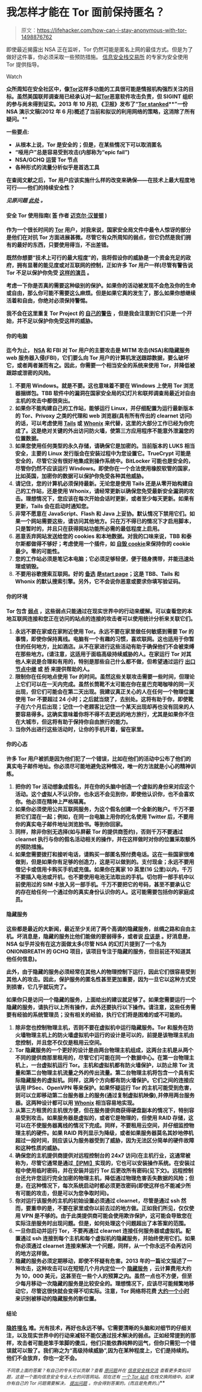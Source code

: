 # 我怎样才能在 Tor 面前保持匿名？

> 原文：<https://lifehacker.com/how-can-i-stay-anonymous-with-tor-1498876762>

即使最近揭露出 NSA 正在监听，Tor 仍然可能是匿名上网的最佳方式。但是为了做好这件事，你必须采取一些预防措施。 [信息安全栈交易所](http://security.stackexchange.com/?utm_source=lifehacker&utm_medium=syndication&utm_campaign=crowdhacker&utm_content=security-100) 的专家为安全使用 Tor 提供指导。

Watch

**众所周知**[](http://security.stackexchange.com/questions/37430/is-the-fact-that-tors-development-is-largely-government-funded-cause-for-concer?utm_source=lifehacker&utm_medium=syndication&utm_campaign=crowdhacker&utm_content=security-100)****在安全社区中，像**[**Tor**](https://www.torproject.org/)**这样多功能的工具很可能是情报机构强烈关注的目标。虽然美国联邦调查局已经承认对一起**[**Tor**](https://lifehacker.com/how-can-i-prevent-my-isp-from-tracking-my-every-move-5923017)**恶意软件攻击负责，但 SIGINT 组织的参与尚未得到证实。2013 年 10 月初,《卫报》发布了“**[**Tor stanked**](http://www.theguardian.com/world/interactive/2013/oct/04/tor-stinks-nsa-presentation-document)**”一份 NSA 演示文稿(2012 年 6 月)概述了当前和拟议的利用网络的策略，这消除了所有疑问。****

****一些要点:****

*   **从根本上说，Tor 是安全的；但是，在某些情况下可以取消匿名**
*   ****“哑用户”总是容易受到攻击(内部称为“epic fail”)****
*   ****NSA/GCHQ 运营 Tor 节点****
*   ****各种形式的流量分析似乎是首选工具****

**在查阅文献之后，Tor 用户应该实施什么样的改变来确保——在技术上最大程度地可行——他们的持续安全性？**

***见原问题* [*此处*](http://security.stackexchange.com/q/43369/21882?utm_source=lifehacker&utm_medium=syndication&utm_campaign=crowdhacker&utm_content=security-100) *。***

#### **安全 Tor 使用指南( [答](http://security.stackexchange.com/a/43485/11291?utm_source=lifehacker&utm_medium=syndication&utm_campaign=crowdhacker&utm_content=security-100) 作者 [迈克尔·汉普顿](http://security.stackexchange.com/users/11291/michael-hampton?utm_source=lifehacker&utm_medium=syndication&utm_campaign=crowdhacker&utm_content=security-100) )**

**作为一个很长时间的 [Tor](https://lifehacker.com/roll-your-own-anonymizing-tor-proxy-with-a-raspberry-pi-513525281) 用户，对我来说，国家安全局文件中最令人惊讶的部分是他们在对抗 Tor 方面进展甚微。尽管它有众所周知的弱点，但它仍然是我们拥有的最好的东西，只要使用得当，不出差错。**

**既然你想要“技术上可行的最大程度”的，我将假设你的威胁是一个资金充足的政府，拥有显著的能见度或对互联网的控制，正如许多 Tor 用户一样(尽管有警告说 Tor 不足以保护你免受 [这样的演员](https://www.torproject.org/docs/faq.html.en#AttacksOnOnionRouting) 。**

**考虑一下你是否真的需要这种级别的保护。如果你的活动被发现不会危及你的生命或自由，那么你可能不需要这么麻烦。但是如果它真的发生了，那么如果你想继续活着和自由，你绝对必须保持警惕。**

**我不会在这里重复 Tor Project 的 [自己的警告](https://www.torproject.org/download/download.html.en#Warning) ，但是我会注意到它们只是一个开始，并不足以保护你免受这样的威胁。**

#### **你的电脑**

**迄今为止， [NSA](https://lifehacker.com/what-the-nsa-spying-scandal-means-to-you-511808090) 和 FBI 对 Tor 用户的主要攻击是 MITM 攻击(NSA)和隐藏服务 web 服务器入侵(FBI)，它们要么向 Tor 用户的计算机发送跟踪数据，要么破坏它，或者两者兼而有之。因此，你需要一个相当安全的系统来使用 Tor，并降低被跟踪或泄密的风险。**

1.  **不要用 Windows。就是不要。这也意味着不要在 Windows 上使用 Tor 浏览器捆绑包。TBB 软件中的漏洞在国家安全局的幻灯片和联邦调查局最近对自由主机的攻击中都很突出。**
2.  **如果你不能构建自己的工作站，能够运行 Linux，并仔细配置为运行最新版本的 Tor、Privoxy 之类的代理和 web 浏览器(具有所有传出的 clearnet 访问)的话，可以考虑使用 [Tails](https://tails.boum.org/) 或 [Whonix](https://www.whonix.org/) 来代替，这里的大部分工作已经为你完成了。这是绝对关键的外出访问防火墙，使第三方应用程序不能意外泄漏您的位置数据。**
3.  **如果您使用任何类型的永久存储，请确保它是加密的。当前版本的 LUKS 相当安全，主要的 Linux 发行版会在安装过程中为您设置它。TrueCrypt 可能是安全的，尽管它没有很好地集成到操作系统中。BitLocker 可能也是安全的，尽管你仍然不应该运行 Windows。即使你在一个合法使用橡胶软管的国家，比如英国，加密你的数据可以保护你免受各种其他威胁。**
4.  **请记住，您的计算机必须保持最新。无论您是使用 Tails 还是从零开始构建自己的工作站，还是使用 Whonix，请经常更新以确保您免受最新安全漏洞的攻击。理想情况下，您应该在每次开始会话时更新，或者至少每天更新。如果有更新，Tails 会在启动时通知您。**
5.  **非常不愿意在 JavaScript、Flash 和 Java 上妥协。默认情况下禁用它们。如果一个网站需要这些，请访问其他地方。只在万不得已的情况下才启用脚本，只是暂时的，并且只在获得网站功能所必需的最低程度上启用。**
6.  **恶意丢弃网站发送给您的 cookies 和本地数据。对我的口味来说，TBB 和泰尔斯都做得不够好；考虑使用一个插件，如 [自毁 cookie](https://addons.mozilla.org/en-US/firefox/addon/self-destructing-cookies/)来保持你的 cookie 最少。零的可能性。**
7.  **您的工作站必须是笔记本电脑；它必须足够轻便，便于随身携带，并能迅速处理或销毁。**
8.  **不要用谷歌搜索互联网。好的 [备选](https://startpage.com/eng/privacy-policy.html) 是[start page](https://startpage.com/)；这是 TBB、Tails 和 Whonix 的默认搜索引擎。另外，它不会说你恶意或要求你填写验证码。**

#### **你的环境**

**Tor 包含 [弱点](https://www.torproject.org/docs/faq.html.en#AttacksOnOnionRouting) ，这些弱点只能通过在现实世界中的行动来缓解。可以查看您的本地互联网连接和您正在访问的站点的连接的攻击者可以使用统计分析来关联它们。**

1.  **永远不要在家或在家附近使用 Tor。永远不要在家里做任何敏感到需要 Tor 的事情，即使你保持离线。电脑有一个有趣的习惯，喜欢联网。这也适用于你暂住的任何地方，比如酒店。从不在家进行这些活动有助于确保他们不会被束缚在那些地方。(请注意，这适用于面临高级持续威胁的人。在家运行 Tor 对其他人来说是合理和有用的，特别是那些自己什么都不做，但希望通过运行 [出口节点](https://blog.torproject.org/blog/tips-running-exit-node-minimal-harassment)[中继](https://www.torproject.org/docs/faq.html.en#BetterAnonymity) 或 [桥](https://www.torproject.org/docs/faq.html.en#RelayOrBridge) 来提供帮助的人。**
2.  **限制你在任何地点使用 Tor 的时间。虽然这些关联攻击需要一些时间，但理论上它们可以在一天内完成。虽然长筒靴不太可能在你在星巴克喝咖啡的同一天出现，但它们可能会在第二天出现。我建议真正关心的人在任何一个物理位置使用 Tor 不要超过 24 小时；之后就当烧了，去别处。这将有助于你，即使靴子在六个月后出现；记住一个老顾客比记住一个某天出现却再也没有回来的人要容易得多。这确实意味着你将不得不去更远的地方旅行，尤其是如果你不住在大城市，但这将有助于保持你自由旅行的能力。**
3.  **当你外出进行这些活动时，让你的手机开着，留在家里。**

#### **你的心态**

**许多 Tor 用户被抓是因为他们犯了一个错误，比如在他们的活动中公布了他们的真实电子邮件地址。你必须尽可能地避免这种情况，唯一的方法就是小心的精神训练。**

1.  **把你的 Tor 活动想象成假名，并在你的头脑中创造一个虚拟的身份来对应这个活动。这个虚拟人不认识你，也永远不会见到你，即使他认识你，也不会喜欢你。他必须在精神上严格隔离。**
2.  **如果你必须使用公共互联网服务，为这个假名创建一个全新的账户。千万不要把它们混在一起；例如，在同一台电脑上用你的化名使用 Twitter 后，不要用你的真实电子邮件地址浏览脸书。等到你回家。**
3.  **同样，除非你别无选择(如与屏蔽 Tor 的提供商签约)，否则千万不要通过 clearnet 执行与你的假名活动相关的操作，并在这样做时对你的位置采取额外的预防措施。**
4.  **如果您需要拨打和接听电话，请购买一部匿名预付费电话。这在一些国家很难做到，但是如果你有足够的创造力，这是可以做到的。支付现金；永远不要用借记卡或信用卡购买手机或充值。如果你在离家 10 英里(16 公里)以内，千万不要插入电池或开机，也不要使用电池无法取出的手机。切勿将一部手机中以前使用过的 SIM 卡放入另一部手机。千万不要把它的号码，甚至不要承认它的存在给任何一个通过你的真实身份认识你的人。这可能需要包括你的家庭成员。**

#### **隐藏服务**

**这些都是最近的大新闻，最近至少关闭了两个高调的隐藏服务，丝绸之路和自由主机。坏消息是，隐藏的服务比他们能做的要弱得多，或者说 [应该是](https://blog.torproject.org/blog/hidden-services-need-some-love) 。好消息是，NSA 似乎并没有在这方面做太多(尽管 NSA 的幻灯片提到了一个名为 ONIONBREATH 的 GCHQ 项目，该项目专注于隐藏的服务，但目前还不知道其他任何信息)。**

**此外，由于隐藏的服务必须经常在其他人的物理控制下运行，因此它们很容易受到其他人的攻击。因此，保护服务的匿名性甚至更加重要，因为一旦它以这种方式受到损害，它几乎就玩完了。**

**如果你只是访问一个隐藏的服务，上面给出的建议就足够了。如果您需要运行一个隐藏的服务，请执行以上所有操作，此外还要执行以下操作。请注意，这些任务需要有经验的系统管理员；没有相关的经验，执行它们将是困难的或不可能的。**

1.  **除非您也控制物理主机，否则不要在虚拟机中运行隐藏服务。Tor 和服务在防火墙物理主机上的防火墙虚拟机中运行的设计是可以的，前提是该物理主机由您控制，并且您不仅仅是租用云空间。**
2.  **Tor 隐藏服务的一个更好的设计是由两台物理主机组成，这两台主机是从两个不同的提供商那里租用的，尽管它们可能在同一个数据中心。在第一台物理主机上，一台虚拟机运行 Tor。主机和虚拟机都有防火墙保护，以防止除 Tor 流量和第二台物理主机流量之外的传出流量。第二台物理主机将包含一个具有实际隐藏服务的虚拟机。同样，这两个方向都有防火墙保护。它们之间的连接应该用 IPSec、OpenVPN 等来保护。如果怀疑运行 Tor 的主机可能受到危害，则可以立即移动第二台服务器上的服务(通过复制虚拟机映像),并停用两台服务器。这两种设计都可以用 [Whonix](https://www.whonix.org/) 相当容易地实现。**
3.  **从第三方租赁的主机很方便，但在服务提供商获得硬盘副本的情况下，特别容易受到攻击。如果服务器是虚拟的，或者它是物理的，但使用 RAID 存储，这可以在不使服务器离线的情况下完成。同样，不要租用云空间，并仔细监控物理主机的硬件。如果 RAID 阵列显示为降级，或者如果服务器莫名其妙地停机超过一段时间，则应该认为服务器受到了威胁，因为无法区分简单的硬件故障和这种性质的威胁。**
4.  **确保您的主机提供商提供对远程控制台的 24x7 访问(在主机行业，这通常被称为，尽管它通常是通过[【IPMI】](http://en.wikipedia.org/wiki/Intelligent_Platform_Management_Interface)实现的，它也可以安装操作系统。在安装过程中使用临时密码，并在安装并运行 Tor 后更改所有密码(见下文)。远程控制台还允许您运行完全加密的物理主机，降低通过物理危害丢失数据的风险；但是，在这种情况下，每次系统启动时都必须更改密码(即使这样也不能减少所有可能的攻击，但是可以为您争取时间)。**
5.  **你对运行该服务的主机的初始设置必须通过 clearnet，尽管是通过 ssh 然而，要重申的是，不要在家里或你以前去过的地方做。正如我们所见，仅仅使用 VPN 是不够的。由于此类提供商可能会使用欺诈保护，这可能会导致您在实际注册服务时出现问题。但是，如何处理这个问题超出了本答案的范围。**
6.  **一旦你启动并运行 Tor，不要再通过 clearnet 连接任何服务器或虚拟机。配置通过 ssh 连接到每个主机和每个虚拟机的隐藏服务，并始终使用它们。如果你必须通过 clearnet 连接来解决一个问题，同样，从一个你永远不会再访问的地方这样做。**
7.  **隐藏的服务必须定期移动，即使不怀疑有危害。2013 年的一篇论文描述了一种攻击，这种攻击可以在短短几个月内定位一个 [隐藏服务](http://www.ieee-security.org/TC/SP2013/papers/4977a080.pdf) ，云计算费用大约为 10，000 美元，这甚至在一些个人的预算之内。虽然一点也不方便，但至少每月移动一次隐藏的服务是比较安全的。理想情况下，应该尽可能频繁地移动它，尽管这很快就会变得不切实际。注意，Tor 网络将花费 [大约一个小时](http://tor.stackexchange.com/q/13/201?utm_source=lifehacker&utm_medium=syndication&utm_campaign=crowdhacker&utm_content=security-100) 来识别被移动的隐藏服务的新位置。**

#### **结论**

**[隐姓埋名](https://lifehacker.com/is-it-possible-to-be-truly-anonymous-in-an-online-commu-5953212) 难。光有技术，再好也永远不够。它需要清晰的头脑和对细节的仔细关注，以及现实世界中的行动来减轻不能仅通过技术解决的弱点。正如经常提到的那样，攻击者可能是笨手笨脚的傻瓜，他们只能依靠纯粹的运气，但你只需犯一个错误就可以毁了。我们称之为“高级持续威胁”,因为在某种程度上，它们是持续的。他们不会放弃，你也一定不会。**

***<small>不同意上面的答案？有自己的专长可以贡献？查看</small>* [*<small>原问题</small>*](http://security.stackexchange.com/q/43369/21882?utm_source=lifehacker&utm_medium=syndication&utm_campaign=crowdhacker&utm_content=security-100)<small>*并在*</small> [<small>*信息安全栈交流*</small>](http://security.stackexchange.com/?utm_source=lifehacker&utm_medium=syndication&utm_campaign=crowdhacker&utm_content=security-100) <small>*查看更多类似问题，这是一个面向信息安全专业人士的问答网站。现在还有*</small> [<small>*一个 Tor 站点*</small>](http://tor.stackexchange.com/?utm_source=lifehacker&utm_medium=syndication&utm_campaign=crowdhacker&utm_content=security-100) <small>*在栈交换网络中。如果你有自己的 Tor 问题需要解决，*</small> [<small>*提出问题*</small>](http://tor.stackexchange.com/questions/ask?utm_source=lifehacker&utm_medium=syndication&utm_campaign=crowdhacker&utm_content=security-100) <small>*。你会得到答案的。(而且是免费的。)*</small>**